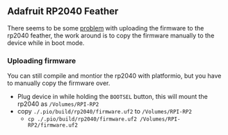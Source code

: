 ## Adafruit RP2040 Feather

There seems to be some [problem](https://community.platformio.org/t/arduino-rp4020-connect-upload-error/26655) with uploading the firmware to the rp2040 feather,
the work around is to copy the firmware manually to the device while in boot mode.

### Uploading firmware
You can still compile and montior the rp2040 with platformio, but you have to manually copy the firmware over. 

 - Plug device in while holding the `BOOTSEL` button, this will mount the rp2040 as `/Volumes/RPI-RP2`
 - copy `./.pio/build/rp2040/firmware.uf2` to `/Volumes/RPI-RP2`
    - `cp ./.pio/build/rp2040/firmware.uf2 /Volumes/RPI-RP2/firmware.uf2`